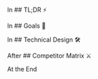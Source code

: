 <!-- Avg. Score = 73% from ChatGPT, Gemini and Grok for PRDv1.03-->

In ## TL;DR ⚡
<!-- Minimum Viable Product (MVP) has been deployed (React + Node.js + AWS), tested with 50+ users, achieving 4.5★ avg. ratings. -->

In ## Goals 🎯
<!-- ### Business Goals
* **Pilot (6 months):** 1k students, 50 mentors, GMV ₹5L
* **Year 1:** 50k students, 1k mentors, GMV ₹1 Cr, ₹20L revenue
* **Year 2:** 100k students, 5k mentors, GMV ₹5 Cr
* **Year 3:** 300k students, 15k mentors, GMV ₹20 Cr-->

In ## Technical Design 🛠️
<!-- ### Architecture
* **Chat:** WebSocket infra, rate-limited, persistent in MongoDB.
* **Matching:** Vector embeddings on skills/goals, <1s latency at 10k users.
* **Scalability:** Auto-scaling on AWS ECS; Redis cache; MongoDB sharding at 50k users.
* **Security:** GDPR + Indian DPDP compliance, AES-256 storage encryption, mentor KYC.-->

After ## Competitor Matrix ⚔️
<!-- ---

## Financials 📈

| Year | Students | Mentors | GMV    | Revenue (20%) | CAC | LTV  |
| ---- | -------- | ------- | ------ | ------------- | --- | ---- |
| 0.5  | 1k       | 50      | ₹5L    | ₹1L           | 500 | 1200 |
| 1    | 50k      | 1k      | ₹1 Cr  | ₹20L          | 450 | 1500 |
| 2    | 100k     | 5k      | ₹5 Cr  | ₹1 Cr         | 400 | 2000 |
| 3    | 300k     | 15k     | ₹20 Cr | ₹4 Cr         | 350 | 2500 | -->

At the End
<!-- ---

## Teamwork 🤝
* **Engineer A:** Backend (Node.js, payments, infra).
* **Engineer B:** Frontend + AI integration.
* **Collaboration:** GitHub (50+ PRs), Jira (100+ tasks), weekly Slack syncs.
* Solved scaling issues (chat latency) via buffer optimization (30% improvement).

---

## Visuals 📷
* Wireframes (onboarding, dashboard, chat, roadmap).
* AWS architecture diagram (React ↔ Node.js ↔ MongoDB ↔ AI API ↔ Razorpay).
* Screenshots of deployed MVP for portfolio showcase.-->